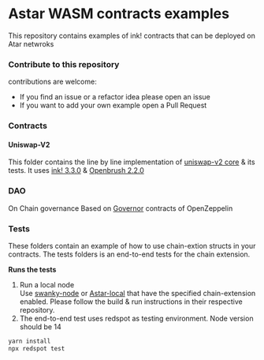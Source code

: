 # Astar WASM contracts examples
This repository contains examples of ink! contracts that can be deployed on Atar netwroks

### Contribute to this repository
contributions are welcome:
- If you find an issue or a refactor idea please open an issue
- If you want to add your own example open a Pull Request

### Contracts
#### Uniswap-V2
This folder contains the line by line implementation of [uniswap-v2 core](https://github.com/Uniswap/v2-core) & its tests. It uses [ink! 3.3.0](https://github.com/paritytech/ink/tree/v3.3.0) & [Openbrush 2.2.0](https://github.com/Supercolony-net/openbrush-contracts/tree/v2.2.0)

### DAO
On Chain governance Based on [Governor](https://github.com/OpenZeppelin/openzeppelin-contracts/tree/master/contracts/governance) contracts of OpenZeppelin

### Tests
These folders contain an example of how to use chain-extion structs in your contracts. The tests folders is an end-to-end tests for the chain extension.

**Runs the tests**
1. Run a local node \
   Use [swanky-node](https://github.com/AstarNetwork/swanky-node) or [Astar-local](https://github.com/AstarNetwork/Astar) that have the specified chain-extension enabled. Please follow the build & run instructions in their respective repository.
2. The end-to-end test uses redspot as testing environment. Node version should be 14
```bash
yarn install
npx redspot test
```
